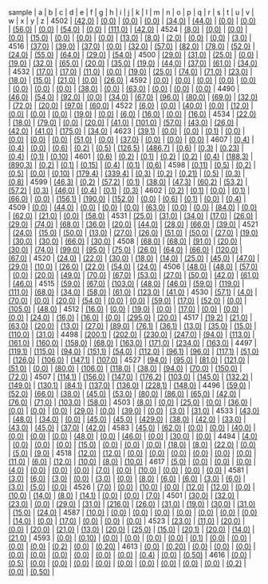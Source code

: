sample |  a | b | c | d | e | f | g | h | i | j | k | l | m | n | o | p | q | r | s | t | u | v | w | x | y | z |
4502 | [(42,0)](https://isoplotr.es.ucl.ac.uk/geochron@home/ftc/grain/4502/analyst/a/) | [(0,0)](https://isoplotr.es.ucl.ac.uk/geochron@home/ftc/grain/4502/analyst/b/) | [(0,0)](https://isoplotr.es.ucl.ac.uk/geochron@home/ftc/grain/4502/analyst/c/) | [(0,0)](https://isoplotr.es.ucl.ac.uk/geochron@home/ftc/grain/4502/analyst/d/) | [(34,0)](https://isoplotr.es.ucl.ac.uk/geochron@home/ftc/grain/4502/analyst/e/) | [(44,0)](https://isoplotr.es.ucl.ac.uk/geochron@home/ftc/grain/4502/analyst/f/) | [(0,0)](https://isoplotr.es.ucl.ac.uk/geochron@home/ftc/grain/4502/analyst/g/) | [(0,0)](https://isoplotr.es.ucl.ac.uk/geochron@home/ftc/grain/4502/analyst/h/) | [(56,0)](https://isoplotr.es.ucl.ac.uk/geochron@home/ftc/grain/4502/analyst/i/) | [(0,0)](https://isoplotr.es.ucl.ac.uk/geochron@home/ftc/grain/4502/analyst/j/) | [(54,0)](https://isoplotr.es.ucl.ac.uk/geochron@home/ftc/grain/4502/analyst/k/) | [(0,0)](https://isoplotr.es.ucl.ac.uk/geochron@home/ftc/grain/4502/analyst/l/) | [(111,0)](https://isoplotr.es.ucl.ac.uk/geochron@home/ftc/grain/4502/analyst/m/) | [(42,0)](https://isoplotr.es.ucl.ac.uk/geochron@home/ftc/grain/4502/analyst/n/) | 
4524 | [(8,0)](https://isoplotr.es.ucl.ac.uk/geochron@home/ftc/grain/4524/analyst/a/) | [(0,0)](https://isoplotr.es.ucl.ac.uk/geochron@home/ftc/grain/4524/analyst/b/) | [(0,0)](https://isoplotr.es.ucl.ac.uk/geochron@home/ftc/grain/4524/analyst/c/) | [(0,0)](https://isoplotr.es.ucl.ac.uk/geochron@home/ftc/grain/4524/analyst/d/) | [(15,0)](https://isoplotr.es.ucl.ac.uk/geochron@home/ftc/grain/4524/analyst/e/) | [(0,0)](https://isoplotr.es.ucl.ac.uk/geochron@home/ftc/grain/4524/analyst/f/) | [(0,0)](https://isoplotr.es.ucl.ac.uk/geochron@home/ftc/grain/4524/analyst/g/) | [(0,0)](https://isoplotr.es.ucl.ac.uk/geochron@home/ftc/grain/4524/analyst/h/) | [(13,0)](https://isoplotr.es.ucl.ac.uk/geochron@home/ftc/grain/4524/analyst/i/) | [(8,0)](https://isoplotr.es.ucl.ac.uk/geochron@home/ftc/grain/4524/analyst/j/) | [(2,0)](https://isoplotr.es.ucl.ac.uk/geochron@home/ftc/grain/4524/analyst/k/) | [(0,0)](https://isoplotr.es.ucl.ac.uk/geochron@home/ftc/grain/4524/analyst/l/) | [(0,0)](https://isoplotr.es.ucl.ac.uk/geochron@home/ftc/grain/4524/analyst/m/) | [(3,0)](https://isoplotr.es.ucl.ac.uk/geochron@home/ftc/grain/4524/analyst/n/) | 
4516 | [(37,0)](https://isoplotr.es.ucl.ac.uk/geochron@home/ftc/grain/4516/analyst/a/) | [(39,0)](https://isoplotr.es.ucl.ac.uk/geochron@home/ftc/grain/4516/analyst/b/) | [(37,0)](https://isoplotr.es.ucl.ac.uk/geochron@home/ftc/grain/4516/analyst/c/) | [(0,0)](https://isoplotr.es.ucl.ac.uk/geochron@home/ftc/grain/4516/analyst/d/) | [(32,0)](https://isoplotr.es.ucl.ac.uk/geochron@home/ftc/grain/4516/analyst/e/) | [(57,0)](https://isoplotr.es.ucl.ac.uk/geochron@home/ftc/grain/4516/analyst/f/) | [(82,0)](https://isoplotr.es.ucl.ac.uk/geochron@home/ftc/grain/4516/analyst/g/) | [(78,0)](https://isoplotr.es.ucl.ac.uk/geochron@home/ftc/grain/4516/analyst/h/) | [(52,0)](https://isoplotr.es.ucl.ac.uk/geochron@home/ftc/grain/4516/analyst/i/) | [(24,0)](https://isoplotr.es.ucl.ac.uk/geochron@home/ftc/grain/4516/analyst/j/) | [(55,0)](https://isoplotr.es.ucl.ac.uk/geochron@home/ftc/grain/4516/analyst/k/) | [(64,0)](https://isoplotr.es.ucl.ac.uk/geochron@home/ftc/grain/4516/analyst/l/) | [(29,0)](https://isoplotr.es.ucl.ac.uk/geochron@home/ftc/grain/4516/analyst/m/) | [(54,0)](https://isoplotr.es.ucl.ac.uk/geochron@home/ftc/grain/4516/analyst/n/) | 
4500 | [(29,0)](https://isoplotr.es.ucl.ac.uk/geochron@home/ftc/grain/4500/analyst/a/) | [(31,0)](https://isoplotr.es.ucl.ac.uk/geochron@home/ftc/grain/4500/analyst/b/) | [(25,0)](https://isoplotr.es.ucl.ac.uk/geochron@home/ftc/grain/4500/analyst/c/) | [(0,0)](https://isoplotr.es.ucl.ac.uk/geochron@home/ftc/grain/4500/analyst/d/) | [(19,0)](https://isoplotr.es.ucl.ac.uk/geochron@home/ftc/grain/4500/analyst/e/) | [(32,0)](https://isoplotr.es.ucl.ac.uk/geochron@home/ftc/grain/4500/analyst/f/) | [(65,0)](https://isoplotr.es.ucl.ac.uk/geochron@home/ftc/grain/4500/analyst/g/) | [(20,0)](https://isoplotr.es.ucl.ac.uk/geochron@home/ftc/grain/4500/analyst/h/) | [(35,0)](https://isoplotr.es.ucl.ac.uk/geochron@home/ftc/grain/4500/analyst/i/) | [(19,0)](https://isoplotr.es.ucl.ac.uk/geochron@home/ftc/grain/4500/analyst/j/) | [(44,0)](https://isoplotr.es.ucl.ac.uk/geochron@home/ftc/grain/4500/analyst/k/) | [(37,0)](https://isoplotr.es.ucl.ac.uk/geochron@home/ftc/grain/4500/analyst/l/) | [(61,0)](https://isoplotr.es.ucl.ac.uk/geochron@home/ftc/grain/4500/analyst/m/) | [(34,0)](https://isoplotr.es.ucl.ac.uk/geochron@home/ftc/grain/4500/analyst/n/) | 
4532 | [(17,0)](https://isoplotr.es.ucl.ac.uk/geochron@home/ftc/grain/4532/analyst/a/) | [(17,0)](https://isoplotr.es.ucl.ac.uk/geochron@home/ftc/grain/4532/analyst/b/) | [(11,0)](https://isoplotr.es.ucl.ac.uk/geochron@home/ftc/grain/4532/analyst/c/) | [(0,0)](https://isoplotr.es.ucl.ac.uk/geochron@home/ftc/grain/4532/analyst/d/) | [(19,0)](https://isoplotr.es.ucl.ac.uk/geochron@home/ftc/grain/4532/analyst/e/) | [(25,0)](https://isoplotr.es.ucl.ac.uk/geochron@home/ftc/grain/4532/analyst/f/) | [(74,0)](https://isoplotr.es.ucl.ac.uk/geochron@home/ftc/grain/4532/analyst/g/) | [(71,0)](https://isoplotr.es.ucl.ac.uk/geochron@home/ftc/grain/4532/analyst/h/) | [(23,0)](https://isoplotr.es.ucl.ac.uk/geochron@home/ftc/grain/4532/analyst/i/) | [(18,0)](https://isoplotr.es.ucl.ac.uk/geochron@home/ftc/grain/4532/analyst/j/) | [(15,0)](https://isoplotr.es.ucl.ac.uk/geochron@home/ftc/grain/4532/analyst/k/) | [(21,0)](https://isoplotr.es.ucl.ac.uk/geochron@home/ftc/grain/4532/analyst/l/) | [(0,0)](https://isoplotr.es.ucl.ac.uk/geochron@home/ftc/grain/4532/analyst/m/) | [(26,0)](https://isoplotr.es.ucl.ac.uk/geochron@home/ftc/grain/4532/analyst/n/) | 
4592 | [(0,0)](https://isoplotr.es.ucl.ac.uk/geochron@home/ftc/grain/4592/analyst/a/) | [(0,0)](https://isoplotr.es.ucl.ac.uk/geochron@home/ftc/grain/4592/analyst/b/) | [(0,0)](https://isoplotr.es.ucl.ac.uk/geochron@home/ftc/grain/4592/analyst/c/) | [(0,0)](https://isoplotr.es.ucl.ac.uk/geochron@home/ftc/grain/4592/analyst/d/) | [(0,0)](https://isoplotr.es.ucl.ac.uk/geochron@home/ftc/grain/4592/analyst/e/) | [(0,0)](https://isoplotr.es.ucl.ac.uk/geochron@home/ftc/grain/4592/analyst/f/) | [(0,0)](https://isoplotr.es.ucl.ac.uk/geochron@home/ftc/grain/4592/analyst/g/) | [(0,0)](https://isoplotr.es.ucl.ac.uk/geochron@home/ftc/grain/4592/analyst/h/) | [(38,0)](https://isoplotr.es.ucl.ac.uk/geochron@home/ftc/grain/4592/analyst/i/) | [(0,0)](https://isoplotr.es.ucl.ac.uk/geochron@home/ftc/grain/4592/analyst/j/) | [(63,0)](https://isoplotr.es.ucl.ac.uk/geochron@home/ftc/grain/4592/analyst/k/) | [(0,0)](https://isoplotr.es.ucl.ac.uk/geochron@home/ftc/grain/4592/analyst/l/) | [(0,0)](https://isoplotr.es.ucl.ac.uk/geochron@home/ftc/grain/4592/analyst/m/) | [(0,0)](https://isoplotr.es.ucl.ac.uk/geochron@home/ftc/grain/4592/analyst/n/) | 
4490 | [(46,0)](https://isoplotr.es.ucl.ac.uk/geochron@home/ftc/grain/4490/analyst/a/) | [(54,0)](https://isoplotr.es.ucl.ac.uk/geochron@home/ftc/grain/4490/analyst/b/) | [(92,0)](https://isoplotr.es.ucl.ac.uk/geochron@home/ftc/grain/4490/analyst/c/) | [(0,0)](https://isoplotr.es.ucl.ac.uk/geochron@home/ftc/grain/4490/analyst/d/) | [(34,0)](https://isoplotr.es.ucl.ac.uk/geochron@home/ftc/grain/4490/analyst/e/) | [(67,0)](https://isoplotr.es.ucl.ac.uk/geochron@home/ftc/grain/4490/analyst/f/) | [(96,0)](https://isoplotr.es.ucl.ac.uk/geochron@home/ftc/grain/4490/analyst/g/) | [(80,0)](https://isoplotr.es.ucl.ac.uk/geochron@home/ftc/grain/4490/analyst/h/) | [(69,0)](https://isoplotr.es.ucl.ac.uk/geochron@home/ftc/grain/4490/analyst/i/) | [(32,0)](https://isoplotr.es.ucl.ac.uk/geochron@home/ftc/grain/4490/analyst/j/) | [(72,0)](https://isoplotr.es.ucl.ac.uk/geochron@home/ftc/grain/4490/analyst/k/) | [(20,0)](https://isoplotr.es.ucl.ac.uk/geochron@home/ftc/grain/4490/analyst/l/) | [(97,0)](https://isoplotr.es.ucl.ac.uk/geochron@home/ftc/grain/4490/analyst/m/) | [(60,0)](https://isoplotr.es.ucl.ac.uk/geochron@home/ftc/grain/4490/analyst/n/) | 
4522 | [(6,0)](https://isoplotr.es.ucl.ac.uk/geochron@home/ftc/grain/4522/analyst/a/) | [(0,0)](https://isoplotr.es.ucl.ac.uk/geochron@home/ftc/grain/4522/analyst/b/) | [(40,0)](https://isoplotr.es.ucl.ac.uk/geochron@home/ftc/grain/4522/analyst/c/) | [(0,0)](https://isoplotr.es.ucl.ac.uk/geochron@home/ftc/grain/4522/analyst/d/) | [(12,0)](https://isoplotr.es.ucl.ac.uk/geochron@home/ftc/grain/4522/analyst/e/) | [(0,0)](https://isoplotr.es.ucl.ac.uk/geochron@home/ftc/grain/4522/analyst/f/) | [(0,0)](https://isoplotr.es.ucl.ac.uk/geochron@home/ftc/grain/4522/analyst/g/) | [(0,0)](https://isoplotr.es.ucl.ac.uk/geochron@home/ftc/grain/4522/analyst/h/) | [(19,0)](https://isoplotr.es.ucl.ac.uk/geochron@home/ftc/grain/4522/analyst/i/) | [(0,0)](https://isoplotr.es.ucl.ac.uk/geochron@home/ftc/grain/4522/analyst/j/) | [(6,0)](https://isoplotr.es.ucl.ac.uk/geochron@home/ftc/grain/4522/analyst/k/) | [(16,0)](https://isoplotr.es.ucl.ac.uk/geochron@home/ftc/grain/4522/analyst/l/) | [(0,0)](https://isoplotr.es.ucl.ac.uk/geochron@home/ftc/grain/4522/analyst/m/) | [(16,0)](https://isoplotr.es.ucl.ac.uk/geochron@home/ftc/grain/4522/analyst/n/) | 
4534 | [(22,0)](https://isoplotr.es.ucl.ac.uk/geochron@home/ftc/grain/4534/analyst/a/) | [(18,0)](https://isoplotr.es.ucl.ac.uk/geochron@home/ftc/grain/4534/analyst/b/) | [(79,0)](https://isoplotr.es.ucl.ac.uk/geochron@home/ftc/grain/4534/analyst/c/) | [(0,0)](https://isoplotr.es.ucl.ac.uk/geochron@home/ftc/grain/4534/analyst/d/) | [(20,0)](https://isoplotr.es.ucl.ac.uk/geochron@home/ftc/grain/4534/analyst/e/) | [(41,0)](https://isoplotr.es.ucl.ac.uk/geochron@home/ftc/grain/4534/analyst/f/) | [(101,0)](https://isoplotr.es.ucl.ac.uk/geochron@home/ftc/grain/4534/analyst/g/) | [(57,0)](https://isoplotr.es.ucl.ac.uk/geochron@home/ftc/grain/4534/analyst/h/) | [(43,0)](https://isoplotr.es.ucl.ac.uk/geochron@home/ftc/grain/4534/analyst/i/) | [(26,0)](https://isoplotr.es.ucl.ac.uk/geochron@home/ftc/grain/4534/analyst/j/) | [(42,0)](https://isoplotr.es.ucl.ac.uk/geochron@home/ftc/grain/4534/analyst/k/) | [(41,0)](https://isoplotr.es.ucl.ac.uk/geochron@home/ftc/grain/4534/analyst/l/) | [(175,0)](https://isoplotr.es.ucl.ac.uk/geochron@home/ftc/grain/4534/analyst/m/) | [(34,0)](https://isoplotr.es.ucl.ac.uk/geochron@home/ftc/grain/4534/analyst/n/) | 
4623 | [(39,1)](https://isoplotr.es.ucl.ac.uk/geochron@home/ftc/grain/4623/analyst/a/) | [(0,0)](https://isoplotr.es.ucl.ac.uk/geochron@home/ftc/grain/4623/analyst/b/) | [(0,0)](https://isoplotr.es.ucl.ac.uk/geochron@home/ftc/grain/4623/analyst/c/) | [(0,1)](https://isoplotr.es.ucl.ac.uk/geochron@home/ftc/grain/4623/analyst/d/) | [(0,0)](https://isoplotr.es.ucl.ac.uk/geochron@home/ftc/grain/4623/analyst/e/) | [(0,0)](https://isoplotr.es.ucl.ac.uk/geochron@home/ftc/grain/4623/analyst/f/) | [(0,0)](https://isoplotr.es.ucl.ac.uk/geochron@home/ftc/grain/4623/analyst/g/) | [(0,0)](https://isoplotr.es.ucl.ac.uk/geochron@home/ftc/grain/4623/analyst/h/) | [(51,0)](https://isoplotr.es.ucl.ac.uk/geochron@home/ftc/grain/4623/analyst/i/) | [(0,0)](https://isoplotr.es.ucl.ac.uk/geochron@home/ftc/grain/4623/analyst/j/) | [(37,0)](https://isoplotr.es.ucl.ac.uk/geochron@home/ftc/grain/4623/analyst/k/) | [(0,0)](https://isoplotr.es.ucl.ac.uk/geochron@home/ftc/grain/4623/analyst/l/) | [(0,0)](https://isoplotr.es.ucl.ac.uk/geochron@home/ftc/grain/4623/analyst/m/) | [(0,0)](https://isoplotr.es.ucl.ac.uk/geochron@home/ftc/grain/4623/analyst/n/) | 
4607 | [(0,4)](https://isoplotr.es.ucl.ac.uk/geochron@home/ftc/grain/4607/analyst/a/) | [(0,4)](https://isoplotr.es.ucl.ac.uk/geochron@home/ftc/grain/4607/analyst/b/) | [(0,0)](https://isoplotr.es.ucl.ac.uk/geochron@home/ftc/grain/4607/analyst/c/) | [(0,6)](https://isoplotr.es.ucl.ac.uk/geochron@home/ftc/grain/4607/analyst/d/) | [(0,2)](https://isoplotr.es.ucl.ac.uk/geochron@home/ftc/grain/4607/analyst/e/) | [(0,5)](https://isoplotr.es.ucl.ac.uk/geochron@home/ftc/grain/4607/analyst/f/) | [(126,5)](https://isoplotr.es.ucl.ac.uk/geochron@home/ftc/grain/4607/analyst/g/) | [(486,7)](https://isoplotr.es.ucl.ac.uk/geochron@home/ftc/grain/4607/analyst/h/) | [(0,6)](https://isoplotr.es.ucl.ac.uk/geochron@home/ftc/grain/4607/analyst/i/) | [(0,3)](https://isoplotr.es.ucl.ac.uk/geochron@home/ftc/grain/4607/analyst/j/) | [(0,23)](https://isoplotr.es.ucl.ac.uk/geochron@home/ftc/grain/4607/analyst/k/) | [(0,4)](https://isoplotr.es.ucl.ac.uk/geochron@home/ftc/grain/4607/analyst/l/) | [(0,1)](https://isoplotr.es.ucl.ac.uk/geochron@home/ftc/grain/4607/analyst/m/) | [(0,10)](https://isoplotr.es.ucl.ac.uk/geochron@home/ftc/grain/4607/analyst/n/) | 
4601 | [(0,6)](https://isoplotr.es.ucl.ac.uk/geochron@home/ftc/grain/4601/analyst/a/) | [(0,2)](https://isoplotr.es.ucl.ac.uk/geochron@home/ftc/grain/4601/analyst/b/) | [(0,1)](https://isoplotr.es.ucl.ac.uk/geochron@home/ftc/grain/4601/analyst/c/) | [(0,2)](https://isoplotr.es.ucl.ac.uk/geochron@home/ftc/grain/4601/analyst/d/) | [(0,2)](https://isoplotr.es.ucl.ac.uk/geochron@home/ftc/grain/4601/analyst/e/) | [(0,4)](https://isoplotr.es.ucl.ac.uk/geochron@home/ftc/grain/4601/analyst/f/) | [(188,3)](https://isoplotr.es.ucl.ac.uk/geochron@home/ftc/grain/4601/analyst/g/) | [(890,3)](https://isoplotr.es.ucl.ac.uk/geochron@home/ftc/grain/4601/analyst/h/) | [(0,2)](https://isoplotr.es.ucl.ac.uk/geochron@home/ftc/grain/4601/analyst/i/) | [(0,1)](https://isoplotr.es.ucl.ac.uk/geochron@home/ftc/grain/4601/analyst/j/) | [(0,15)](https://isoplotr.es.ucl.ac.uk/geochron@home/ftc/grain/4601/analyst/k/) | [(0,4)](https://isoplotr.es.ucl.ac.uk/geochron@home/ftc/grain/4601/analyst/l/) | [(0,1)](https://isoplotr.es.ucl.ac.uk/geochron@home/ftc/grain/4601/analyst/m/) | [(0,6)](https://isoplotr.es.ucl.ac.uk/geochron@home/ftc/grain/4601/analyst/n/) | 
4598 | [(0,11)](https://isoplotr.es.ucl.ac.uk/geochron@home/ftc/grain/4598/analyst/a/) | [(0,5)](https://isoplotr.es.ucl.ac.uk/geochron@home/ftc/grain/4598/analyst/b/) | [(0,2)](https://isoplotr.es.ucl.ac.uk/geochron@home/ftc/grain/4598/analyst/c/) | [(0,5)](https://isoplotr.es.ucl.ac.uk/geochron@home/ftc/grain/4598/analyst/d/) | [(0,0)](https://isoplotr.es.ucl.ac.uk/geochron@home/ftc/grain/4598/analyst/e/) | [(0,10)](https://isoplotr.es.ucl.ac.uk/geochron@home/ftc/grain/4598/analyst/f/) | [(179,4)](https://isoplotr.es.ucl.ac.uk/geochron@home/ftc/grain/4598/analyst/g/) | [(339,4)](https://isoplotr.es.ucl.ac.uk/geochron@home/ftc/grain/4598/analyst/h/) | [(0,3)](https://isoplotr.es.ucl.ac.uk/geochron@home/ftc/grain/4598/analyst/i/) | [(0,2)](https://isoplotr.es.ucl.ac.uk/geochron@home/ftc/grain/4598/analyst/j/) | [(0,21)](https://isoplotr.es.ucl.ac.uk/geochron@home/ftc/grain/4598/analyst/k/) | [(0,5)](https://isoplotr.es.ucl.ac.uk/geochron@home/ftc/grain/4598/analyst/l/) | [(0,3)](https://isoplotr.es.ucl.ac.uk/geochron@home/ftc/grain/4598/analyst/m/) | [(0,8)](https://isoplotr.es.ucl.ac.uk/geochron@home/ftc/grain/4598/analyst/n/) | 
4599 | [(46,3)](https://isoplotr.es.ucl.ac.uk/geochron@home/ftc/grain/4599/analyst/a/) | [(0,2)](https://isoplotr.es.ucl.ac.uk/geochron@home/ftc/grain/4599/analyst/b/) | [(57,2)](https://isoplotr.es.ucl.ac.uk/geochron@home/ftc/grain/4599/analyst/c/) | [(0,1)](https://isoplotr.es.ucl.ac.uk/geochron@home/ftc/grain/4599/analyst/d/) | [(38,0)](https://isoplotr.es.ucl.ac.uk/geochron@home/ftc/grain/4599/analyst/e/) | [(47,3)](https://isoplotr.es.ucl.ac.uk/geochron@home/ftc/grain/4599/analyst/f/) | [(60,2)](https://isoplotr.es.ucl.ac.uk/geochron@home/ftc/grain/4599/analyst/g/) | [(53,2)](https://isoplotr.es.ucl.ac.uk/geochron@home/ftc/grain/4599/analyst/h/) | [(57,2)](https://isoplotr.es.ucl.ac.uk/geochron@home/ftc/grain/4599/analyst/i/) | [(0,3)](https://isoplotr.es.ucl.ac.uk/geochron@home/ftc/grain/4599/analyst/j/) | [(46,0)](https://isoplotr.es.ucl.ac.uk/geochron@home/ftc/grain/4599/analyst/k/) | [(0,4)](https://isoplotr.es.ucl.ac.uk/geochron@home/ftc/grain/4599/analyst/l/) | [(0,1)](https://isoplotr.es.ucl.ac.uk/geochron@home/ftc/grain/4599/analyst/m/) | [(0,3)](https://isoplotr.es.ucl.ac.uk/geochron@home/ftc/grain/4599/analyst/n/) | 
4602 | [(0,2)](https://isoplotr.es.ucl.ac.uk/geochron@home/ftc/grain/4602/analyst/a/) | [(0,1)](https://isoplotr.es.ucl.ac.uk/geochron@home/ftc/grain/4602/analyst/b/) | [(0,0)](https://isoplotr.es.ucl.ac.uk/geochron@home/ftc/grain/4602/analyst/c/) | [(0,1)](https://isoplotr.es.ucl.ac.uk/geochron@home/ftc/grain/4602/analyst/d/) | [(66,0)](https://isoplotr.es.ucl.ac.uk/geochron@home/ftc/grain/4602/analyst/e/) | [(0,0)](https://isoplotr.es.ucl.ac.uk/geochron@home/ftc/grain/4602/analyst/f/) | [(156,1)](https://isoplotr.es.ucl.ac.uk/geochron@home/ftc/grain/4602/analyst/g/) | [(190,0)](https://isoplotr.es.ucl.ac.uk/geochron@home/ftc/grain/4602/analyst/h/) | [(152,0)](https://isoplotr.es.ucl.ac.uk/geochron@home/ftc/grain/4602/analyst/i/) | [(0,0)](https://isoplotr.es.ucl.ac.uk/geochron@home/ftc/grain/4602/analyst/j/) | [(0,6)](https://isoplotr.es.ucl.ac.uk/geochron@home/ftc/grain/4602/analyst/k/) | [(0,1)](https://isoplotr.es.ucl.ac.uk/geochron@home/ftc/grain/4602/analyst/l/) | [(0,0)](https://isoplotr.es.ucl.ac.uk/geochron@home/ftc/grain/4602/analyst/m/) | [(0,4)](https://isoplotr.es.ucl.ac.uk/geochron@home/ftc/grain/4602/analyst/n/) | 
4509 | [(0,0)](https://isoplotr.es.ucl.ac.uk/geochron@home/ftc/grain/4509/analyst/a/) | [(44,0)](https://isoplotr.es.ucl.ac.uk/geochron@home/ftc/grain/4509/analyst/b/) | [(0,0)](https://isoplotr.es.ucl.ac.uk/geochron@home/ftc/grain/4509/analyst/c/) | [(0,0)](https://isoplotr.es.ucl.ac.uk/geochron@home/ftc/grain/4509/analyst/d/) | [(0,0)](https://isoplotr.es.ucl.ac.uk/geochron@home/ftc/grain/4509/analyst/e/) | [(63,0)](https://isoplotr.es.ucl.ac.uk/geochron@home/ftc/grain/4509/analyst/f/) | [(0,0)](https://isoplotr.es.ucl.ac.uk/geochron@home/ftc/grain/4509/analyst/g/) | [(0,0)](https://isoplotr.es.ucl.ac.uk/geochron@home/ftc/grain/4509/analyst/h/) | [(84,0)](https://isoplotr.es.ucl.ac.uk/geochron@home/ftc/grain/4509/analyst/i/) | [(0,0)](https://isoplotr.es.ucl.ac.uk/geochron@home/ftc/grain/4509/analyst/j/) | [(62,0)](https://isoplotr.es.ucl.ac.uk/geochron@home/ftc/grain/4509/analyst/k/) | [(21,0)](https://isoplotr.es.ucl.ac.uk/geochron@home/ftc/grain/4509/analyst/l/) | [(0,0)](https://isoplotr.es.ucl.ac.uk/geochron@home/ftc/grain/4509/analyst/m/) | [(58,0)](https://isoplotr.es.ucl.ac.uk/geochron@home/ftc/grain/4509/analyst/n/) | 
4531 | [(25,0)](https://isoplotr.es.ucl.ac.uk/geochron@home/ftc/grain/4531/analyst/a/) | [(31,0)](https://isoplotr.es.ucl.ac.uk/geochron@home/ftc/grain/4531/analyst/b/) | [(34,0)](https://isoplotr.es.ucl.ac.uk/geochron@home/ftc/grain/4531/analyst/c/) | [(17,0)](https://isoplotr.es.ucl.ac.uk/geochron@home/ftc/grain/4531/analyst/d/) | [(26,0)](https://isoplotr.es.ucl.ac.uk/geochron@home/ftc/grain/4531/analyst/e/) | [(29,0)](https://isoplotr.es.ucl.ac.uk/geochron@home/ftc/grain/4531/analyst/f/) | [(74,0)](https://isoplotr.es.ucl.ac.uk/geochron@home/ftc/grain/4531/analyst/g/) | [(68,0)](https://isoplotr.es.ucl.ac.uk/geochron@home/ftc/grain/4531/analyst/h/) | [(36,0)](https://isoplotr.es.ucl.ac.uk/geochron@home/ftc/grain/4531/analyst/i/) | [(20,0)](https://isoplotr.es.ucl.ac.uk/geochron@home/ftc/grain/4531/analyst/j/) | [(44,0)](https://isoplotr.es.ucl.ac.uk/geochron@home/ftc/grain/4531/analyst/k/) | [(28,0)](https://isoplotr.es.ucl.ac.uk/geochron@home/ftc/grain/4531/analyst/l/) | [(66,0)](https://isoplotr.es.ucl.ac.uk/geochron@home/ftc/grain/4531/analyst/m/) | [(39,0)](https://isoplotr.es.ucl.ac.uk/geochron@home/ftc/grain/4531/analyst/n/) | 
4521 | [(24,0)](https://isoplotr.es.ucl.ac.uk/geochron@home/ftc/grain/4521/analyst/a/) | [(15,0)](https://isoplotr.es.ucl.ac.uk/geochron@home/ftc/grain/4521/analyst/b/) | [(50,0)](https://isoplotr.es.ucl.ac.uk/geochron@home/ftc/grain/4521/analyst/c/) | [(13,0)](https://isoplotr.es.ucl.ac.uk/geochron@home/ftc/grain/4521/analyst/d/) | [(27,0)](https://isoplotr.es.ucl.ac.uk/geochron@home/ftc/grain/4521/analyst/e/) | [(26,0)](https://isoplotr.es.ucl.ac.uk/geochron@home/ftc/grain/4521/analyst/f/) | [(51,0)](https://isoplotr.es.ucl.ac.uk/geochron@home/ftc/grain/4521/analyst/g/) | [(50,0)](https://isoplotr.es.ucl.ac.uk/geochron@home/ftc/grain/4521/analyst/h/) | [(27,0)](https://isoplotr.es.ucl.ac.uk/geochron@home/ftc/grain/4521/analyst/i/) | [(19,0)](https://isoplotr.es.ucl.ac.uk/geochron@home/ftc/grain/4521/analyst/j/) | [(30,0)](https://isoplotr.es.ucl.ac.uk/geochron@home/ftc/grain/4521/analyst/k/) | [(30,0)](https://isoplotr.es.ucl.ac.uk/geochron@home/ftc/grain/4521/analyst/l/) | [(66,0)](https://isoplotr.es.ucl.ac.uk/geochron@home/ftc/grain/4521/analyst/m/) | [(30,0)](https://isoplotr.es.ucl.ac.uk/geochron@home/ftc/grain/4521/analyst/n/) | 
4508 | [(68,0)](https://isoplotr.es.ucl.ac.uk/geochron@home/ftc/grain/4508/analyst/a/) | [(68,0)](https://isoplotr.es.ucl.ac.uk/geochron@home/ftc/grain/4508/analyst/b/) | [(91,0)](https://isoplotr.es.ucl.ac.uk/geochron@home/ftc/grain/4508/analyst/c/) | [(20,0)](https://isoplotr.es.ucl.ac.uk/geochron@home/ftc/grain/4508/analyst/d/) | [(30,0)](https://isoplotr.es.ucl.ac.uk/geochron@home/ftc/grain/4508/analyst/e/) | [(74,0)](https://isoplotr.es.ucl.ac.uk/geochron@home/ftc/grain/4508/analyst/f/) | [(99,0)](https://isoplotr.es.ucl.ac.uk/geochron@home/ftc/grain/4508/analyst/g/) | [(95,0)](https://isoplotr.es.ucl.ac.uk/geochron@home/ftc/grain/4508/analyst/h/) | [(75,0)](https://isoplotr.es.ucl.ac.uk/geochron@home/ftc/grain/4508/analyst/i/) | [(26,0)](https://isoplotr.es.ucl.ac.uk/geochron@home/ftc/grain/4508/analyst/j/) | [(64,0)](https://isoplotr.es.ucl.ac.uk/geochron@home/ftc/grain/4508/analyst/k/) | [(66,0)](https://isoplotr.es.ucl.ac.uk/geochron@home/ftc/grain/4508/analyst/l/) | [(120,0)](https://isoplotr.es.ucl.ac.uk/geochron@home/ftc/grain/4508/analyst/m/) | [(67,0)](https://isoplotr.es.ucl.ac.uk/geochron@home/ftc/grain/4508/analyst/n/) | 
4520 | [(24,0)](https://isoplotr.es.ucl.ac.uk/geochron@home/ftc/grain/4520/analyst/a/) | [(22,0)](https://isoplotr.es.ucl.ac.uk/geochron@home/ftc/grain/4520/analyst/b/) | [(30,0)](https://isoplotr.es.ucl.ac.uk/geochron@home/ftc/grain/4520/analyst/c/) | [(18,0)](https://isoplotr.es.ucl.ac.uk/geochron@home/ftc/grain/4520/analyst/d/) | [(14,0)](https://isoplotr.es.ucl.ac.uk/geochron@home/ftc/grain/4520/analyst/e/) | [(25,0)](https://isoplotr.es.ucl.ac.uk/geochron@home/ftc/grain/4520/analyst/f/) | [(45,0)](https://isoplotr.es.ucl.ac.uk/geochron@home/ftc/grain/4520/analyst/g/) | [(47,0)](https://isoplotr.es.ucl.ac.uk/geochron@home/ftc/grain/4520/analyst/h/) | [(29,0)](https://isoplotr.es.ucl.ac.uk/geochron@home/ftc/grain/4520/analyst/i/) | [(10,0)](https://isoplotr.es.ucl.ac.uk/geochron@home/ftc/grain/4520/analyst/j/) | [(26,0)](https://isoplotr.es.ucl.ac.uk/geochron@home/ftc/grain/4520/analyst/k/) | [(22,0)](https://isoplotr.es.ucl.ac.uk/geochron@home/ftc/grain/4520/analyst/l/) | [(54,0)](https://isoplotr.es.ucl.ac.uk/geochron@home/ftc/grain/4520/analyst/m/) | [(24,0)](https://isoplotr.es.ucl.ac.uk/geochron@home/ftc/grain/4520/analyst/n/) | 
4506 | [(48,0)](https://isoplotr.es.ucl.ac.uk/geochron@home/ftc/grain/4506/analyst/a/) | [(48,0)](https://isoplotr.es.ucl.ac.uk/geochron@home/ftc/grain/4506/analyst/b/) | [(57,0)](https://isoplotr.es.ucl.ac.uk/geochron@home/ftc/grain/4506/analyst/c/) | [(0,0)](https://isoplotr.es.ucl.ac.uk/geochron@home/ftc/grain/4506/analyst/d/) | [(20,0)](https://isoplotr.es.ucl.ac.uk/geochron@home/ftc/grain/4506/analyst/e/) | [(49,0)](https://isoplotr.es.ucl.ac.uk/geochron@home/ftc/grain/4506/analyst/f/) | [(70,0)](https://isoplotr.es.ucl.ac.uk/geochron@home/ftc/grain/4506/analyst/g/) | [(67,0)](https://isoplotr.es.ucl.ac.uk/geochron@home/ftc/grain/4506/analyst/h/) | [(53,0)](https://isoplotr.es.ucl.ac.uk/geochron@home/ftc/grain/4506/analyst/i/) | [(27,0)](https://isoplotr.es.ucl.ac.uk/geochron@home/ftc/grain/4506/analyst/j/) | [(50,0)](https://isoplotr.es.ucl.ac.uk/geochron@home/ftc/grain/4506/analyst/k/) | [(42,0)](https://isoplotr.es.ucl.ac.uk/geochron@home/ftc/grain/4506/analyst/l/) | [(61,0)](https://isoplotr.es.ucl.ac.uk/geochron@home/ftc/grain/4506/analyst/m/) | [(46,0)](https://isoplotr.es.ucl.ac.uk/geochron@home/ftc/grain/4506/analyst/n/) | 
4515 | [(59,0)](https://isoplotr.es.ucl.ac.uk/geochron@home/ftc/grain/4515/analyst/a/) | [(67,0)](https://isoplotr.es.ucl.ac.uk/geochron@home/ftc/grain/4515/analyst/b/) | [(103,0)](https://isoplotr.es.ucl.ac.uk/geochron@home/ftc/grain/4515/analyst/c/) | [(48,0)](https://isoplotr.es.ucl.ac.uk/geochron@home/ftc/grain/4515/analyst/d/) | [(46,0)](https://isoplotr.es.ucl.ac.uk/geochron@home/ftc/grain/4515/analyst/e/) | [(59,0)](https://isoplotr.es.ucl.ac.uk/geochron@home/ftc/grain/4515/analyst/f/) | [(119,0)](https://isoplotr.es.ucl.ac.uk/geochron@home/ftc/grain/4515/analyst/g/) | [(111,0)](https://isoplotr.es.ucl.ac.uk/geochron@home/ftc/grain/4515/analyst/h/) | [(68,0)](https://isoplotr.es.ucl.ac.uk/geochron@home/ftc/grain/4515/analyst/i/) | [(34,0)](https://isoplotr.es.ucl.ac.uk/geochron@home/ftc/grain/4515/analyst/j/) | [(58,0)](https://isoplotr.es.ucl.ac.uk/geochron@home/ftc/grain/4515/analyst/k/) | [(61,0)](https://isoplotr.es.ucl.ac.uk/geochron@home/ftc/grain/4515/analyst/l/) | [(123,0)](https://isoplotr.es.ucl.ac.uk/geochron@home/ftc/grain/4515/analyst/m/) | [(41,0)](https://isoplotr.es.ucl.ac.uk/geochron@home/ftc/grain/4515/analyst/n/) | 
4530 | [(57,1)](https://isoplotr.es.ucl.ac.uk/geochron@home/ftc/grain/4530/analyst/a/) | [(4,0)](https://isoplotr.es.ucl.ac.uk/geochron@home/ftc/grain/4530/analyst/b/) | [(70,0)](https://isoplotr.es.ucl.ac.uk/geochron@home/ftc/grain/4530/analyst/c/) | [(0,0)](https://isoplotr.es.ucl.ac.uk/geochron@home/ftc/grain/4530/analyst/d/) | [(20,0)](https://isoplotr.es.ucl.ac.uk/geochron@home/ftc/grain/4530/analyst/e/) | [(54,0)](https://isoplotr.es.ucl.ac.uk/geochron@home/ftc/grain/4530/analyst/f/) | [(0,0)](https://isoplotr.es.ucl.ac.uk/geochron@home/ftc/grain/4530/analyst/g/) | [(0,0)](https://isoplotr.es.ucl.ac.uk/geochron@home/ftc/grain/4530/analyst/h/) | [(59,0)](https://isoplotr.es.ucl.ac.uk/geochron@home/ftc/grain/4530/analyst/i/) | [(17,0)](https://isoplotr.es.ucl.ac.uk/geochron@home/ftc/grain/4530/analyst/j/) | [(52,0)](https://isoplotr.es.ucl.ac.uk/geochron@home/ftc/grain/4530/analyst/k/) | [(0,0)](https://isoplotr.es.ucl.ac.uk/geochron@home/ftc/grain/4530/analyst/l/) | [(105,0)](https://isoplotr.es.ucl.ac.uk/geochron@home/ftc/grain/4530/analyst/m/) | [(48,0)](https://isoplotr.es.ucl.ac.uk/geochron@home/ftc/grain/4530/analyst/n/) | 
4512 | [(16,0)](https://isoplotr.es.ucl.ac.uk/geochron@home/ftc/grain/4512/analyst/a/) | [(0,0)](https://isoplotr.es.ucl.ac.uk/geochron@home/ftc/grain/4512/analyst/b/) | [(19,0)](https://isoplotr.es.ucl.ac.uk/geochron@home/ftc/grain/4512/analyst/c/) | [(0,0)](https://isoplotr.es.ucl.ac.uk/geochron@home/ftc/grain/4512/analyst/d/) | [(17,0)](https://isoplotr.es.ucl.ac.uk/geochron@home/ftc/grain/4512/analyst/e/) | [(0,0)](https://isoplotr.es.ucl.ac.uk/geochron@home/ftc/grain/4512/analyst/f/) | [(0,0)](https://isoplotr.es.ucl.ac.uk/geochron@home/ftc/grain/4512/analyst/g/) | [(0,0)](https://isoplotr.es.ucl.ac.uk/geochron@home/ftc/grain/4512/analyst/h/) | [(24,0)](https://isoplotr.es.ucl.ac.uk/geochron@home/ftc/grain/4512/analyst/i/) | [(16,0)](https://isoplotr.es.ucl.ac.uk/geochron@home/ftc/grain/4512/analyst/j/) | [(16,0)](https://isoplotr.es.ucl.ac.uk/geochron@home/ftc/grain/4512/analyst/k/) | [(0,0)](https://isoplotr.es.ucl.ac.uk/geochron@home/ftc/grain/4512/analyst/l/) | [(295,0)](https://isoplotr.es.ucl.ac.uk/geochron@home/ftc/grain/4512/analyst/m/) | [(20,0)](https://isoplotr.es.ucl.ac.uk/geochron@home/ftc/grain/4512/analyst/n/) | 
4517 | [(19,2)](https://isoplotr.es.ucl.ac.uk/geochron@home/ftc/grain/4517/analyst/a/) | [(21,0)](https://isoplotr.es.ucl.ac.uk/geochron@home/ftc/grain/4517/analyst/b/) | [(63,0)](https://isoplotr.es.ucl.ac.uk/geochron@home/ftc/grain/4517/analyst/c/) | [(20,0)](https://isoplotr.es.ucl.ac.uk/geochron@home/ftc/grain/4517/analyst/d/) | [(13,0)](https://isoplotr.es.ucl.ac.uk/geochron@home/ftc/grain/4517/analyst/e/) | [(27,0)](https://isoplotr.es.ucl.ac.uk/geochron@home/ftc/grain/4517/analyst/f/) | [(89,0)](https://isoplotr.es.ucl.ac.uk/geochron@home/ftc/grain/4517/analyst/g/) | [(76,1)](https://isoplotr.es.ucl.ac.uk/geochron@home/ftc/grain/4517/analyst/h/) | [(36,1)](https://isoplotr.es.ucl.ac.uk/geochron@home/ftc/grain/4517/analyst/i/) | [(13,0)](https://isoplotr.es.ucl.ac.uk/geochron@home/ftc/grain/4517/analyst/j/) | [(35,0)](https://isoplotr.es.ucl.ac.uk/geochron@home/ftc/grain/4517/analyst/k/) | [(15,0)](https://isoplotr.es.ucl.ac.uk/geochron@home/ftc/grain/4517/analyst/l/) | [(110,0)](https://isoplotr.es.ucl.ac.uk/geochron@home/ftc/grain/4517/analyst/m/) | [(31,0)](https://isoplotr.es.ucl.ac.uk/geochron@home/ftc/grain/4517/analyst/n/) | 
4498 | [(200,1)](https://isoplotr.es.ucl.ac.uk/geochron@home/ftc/grain/4498/analyst/a/) | [(202,0)](https://isoplotr.es.ucl.ac.uk/geochron@home/ftc/grain/4498/analyst/b/) | [(230,0)](https://isoplotr.es.ucl.ac.uk/geochron@home/ftc/grain/4498/analyst/c/) | [(247,0)](https://isoplotr.es.ucl.ac.uk/geochron@home/ftc/grain/4498/analyst/d/) | [(94,0)](https://isoplotr.es.ucl.ac.uk/geochron@home/ftc/grain/4498/analyst/e/) | [(113,0)](https://isoplotr.es.ucl.ac.uk/geochron@home/ftc/grain/4498/analyst/f/) | [(161,0)](https://isoplotr.es.ucl.ac.uk/geochron@home/ftc/grain/4498/analyst/g/) | [(160,0)](https://isoplotr.es.ucl.ac.uk/geochron@home/ftc/grain/4498/analyst/h/) | [(158,0)](https://isoplotr.es.ucl.ac.uk/geochron@home/ftc/grain/4498/analyst/i/) | [(68,0)](https://isoplotr.es.ucl.ac.uk/geochron@home/ftc/grain/4498/analyst/j/) | [(163,0)](https://isoplotr.es.ucl.ac.uk/geochron@home/ftc/grain/4498/analyst/k/) | [(171,0)](https://isoplotr.es.ucl.ac.uk/geochron@home/ftc/grain/4498/analyst/l/) | [(234,0)](https://isoplotr.es.ucl.ac.uk/geochron@home/ftc/grain/4498/analyst/m/) | [(163,0)](https://isoplotr.es.ucl.ac.uk/geochron@home/ftc/grain/4498/analyst/n/) | 
4497 | [(119,1)](https://isoplotr.es.ucl.ac.uk/geochron@home/ftc/grain/4497/analyst/a/) | [(115,0)](https://isoplotr.es.ucl.ac.uk/geochron@home/ftc/grain/4497/analyst/b/) | [(94,0)](https://isoplotr.es.ucl.ac.uk/geochron@home/ftc/grain/4497/analyst/c/) | [(151,1)](https://isoplotr.es.ucl.ac.uk/geochron@home/ftc/grain/4497/analyst/d/) | [(54,0)](https://isoplotr.es.ucl.ac.uk/geochron@home/ftc/grain/4497/analyst/e/) | [(112,0)](https://isoplotr.es.ucl.ac.uk/geochron@home/ftc/grain/4497/analyst/f/) | [(96,1)](https://isoplotr.es.ucl.ac.uk/geochron@home/ftc/grain/4497/analyst/g/) | [(96,0)](https://isoplotr.es.ucl.ac.uk/geochron@home/ftc/grain/4497/analyst/h/) | [(117,1)](https://isoplotr.es.ucl.ac.uk/geochron@home/ftc/grain/4497/analyst/i/) | [(51,0)](https://isoplotr.es.ucl.ac.uk/geochron@home/ftc/grain/4497/analyst/j/) | [(126,0)](https://isoplotr.es.ucl.ac.uk/geochron@home/ftc/grain/4497/analyst/k/) | [(106,0)](https://isoplotr.es.ucl.ac.uk/geochron@home/ftc/grain/4497/analyst/l/) | [(147,1)](https://isoplotr.es.ucl.ac.uk/geochron@home/ftc/grain/4497/analyst/m/) | [(107,0)](https://isoplotr.es.ucl.ac.uk/geochron@home/ftc/grain/4497/analyst/n/) | 
4527 | [(94,0)](https://isoplotr.es.ucl.ac.uk/geochron@home/ftc/grain/4527/analyst/a/) | [(95,0)](https://isoplotr.es.ucl.ac.uk/geochron@home/ftc/grain/4527/analyst/b/) | [(81,0)](https://isoplotr.es.ucl.ac.uk/geochron@home/ftc/grain/4527/analyst/c/) | [(121,0)](https://isoplotr.es.ucl.ac.uk/geochron@home/ftc/grain/4527/analyst/d/) | [(51,0)](https://isoplotr.es.ucl.ac.uk/geochron@home/ftc/grain/4527/analyst/e/) | [(0,0)](https://isoplotr.es.ucl.ac.uk/geochron@home/ftc/grain/4527/analyst/f/) | [(80,0)](https://isoplotr.es.ucl.ac.uk/geochron@home/ftc/grain/4527/analyst/g/) | [(106,0)](https://isoplotr.es.ucl.ac.uk/geochron@home/ftc/grain/4527/analyst/h/) | [(118,0)](https://isoplotr.es.ucl.ac.uk/geochron@home/ftc/grain/4527/analyst/i/) | [(38,0)](https://isoplotr.es.ucl.ac.uk/geochron@home/ftc/grain/4527/analyst/j/) | [(94,0)](https://isoplotr.es.ucl.ac.uk/geochron@home/ftc/grain/4527/analyst/k/) | [(70,0)](https://isoplotr.es.ucl.ac.uk/geochron@home/ftc/grain/4527/analyst/l/) | [(150,0)](https://isoplotr.es.ucl.ac.uk/geochron@home/ftc/grain/4527/analyst/m/) | [(72,0)](https://isoplotr.es.ucl.ac.uk/geochron@home/ftc/grain/4527/analyst/n/) | 
4507 | [(114,1)](https://isoplotr.es.ucl.ac.uk/geochron@home/ftc/grain/4507/analyst/a/) | [(156,0)](https://isoplotr.es.ucl.ac.uk/geochron@home/ftc/grain/4507/analyst/b/) | [(147,0)](https://isoplotr.es.ucl.ac.uk/geochron@home/ftc/grain/4507/analyst/c/) | [(176,2)](https://isoplotr.es.ucl.ac.uk/geochron@home/ftc/grain/4507/analyst/d/) | [(103,0)](https://isoplotr.es.ucl.ac.uk/geochron@home/ftc/grain/4507/analyst/e/) | [(145,0)](https://isoplotr.es.ucl.ac.uk/geochron@home/ftc/grain/4507/analyst/f/) | [(132,2)](https://isoplotr.es.ucl.ac.uk/geochron@home/ftc/grain/4507/analyst/g/) | [(149,0)](https://isoplotr.es.ucl.ac.uk/geochron@home/ftc/grain/4507/analyst/h/) | [(130,1)](https://isoplotr.es.ucl.ac.uk/geochron@home/ftc/grain/4507/analyst/i/) | [(84,1)](https://isoplotr.es.ucl.ac.uk/geochron@home/ftc/grain/4507/analyst/j/) | [(137,0)](https://isoplotr.es.ucl.ac.uk/geochron@home/ftc/grain/4507/analyst/k/) | [(136,0)](https://isoplotr.es.ucl.ac.uk/geochron@home/ftc/grain/4507/analyst/l/) | [(228,1)](https://isoplotr.es.ucl.ac.uk/geochron@home/ftc/grain/4507/analyst/m/) | [(148,0)](https://isoplotr.es.ucl.ac.uk/geochron@home/ftc/grain/4507/analyst/n/) | 
4496 | [(59,0)](https://isoplotr.es.ucl.ac.uk/geochron@home/ftc/grain/4496/analyst/a/) | [(52,0)](https://isoplotr.es.ucl.ac.uk/geochron@home/ftc/grain/4496/analyst/b/) | [(66,0)](https://isoplotr.es.ucl.ac.uk/geochron@home/ftc/grain/4496/analyst/c/) | [(38,0)](https://isoplotr.es.ucl.ac.uk/geochron@home/ftc/grain/4496/analyst/d/) | [(45,0)](https://isoplotr.es.ucl.ac.uk/geochron@home/ftc/grain/4496/analyst/e/) | [(53,0)](https://isoplotr.es.ucl.ac.uk/geochron@home/ftc/grain/4496/analyst/f/) | [(80,0)](https://isoplotr.es.ucl.ac.uk/geochron@home/ftc/grain/4496/analyst/g/) | [(86,0)](https://isoplotr.es.ucl.ac.uk/geochron@home/ftc/grain/4496/analyst/h/) | [(65,0)](https://isoplotr.es.ucl.ac.uk/geochron@home/ftc/grain/4496/analyst/i/) | [(42,0)](https://isoplotr.es.ucl.ac.uk/geochron@home/ftc/grain/4496/analyst/j/) | [(76,0)](https://isoplotr.es.ucl.ac.uk/geochron@home/ftc/grain/4496/analyst/k/) | [(71,0)](https://isoplotr.es.ucl.ac.uk/geochron@home/ftc/grain/4496/analyst/l/) | [(103,0)](https://isoplotr.es.ucl.ac.uk/geochron@home/ftc/grain/4496/analyst/m/) | [(58,0)](https://isoplotr.es.ucl.ac.uk/geochron@home/ftc/grain/4496/analyst/n/) | 
4503 | [(8,0)](https://isoplotr.es.ucl.ac.uk/geochron@home/ftc/grain/4503/analyst/a/) | [(0,0)](https://isoplotr.es.ucl.ac.uk/geochron@home/ftc/grain/4503/analyst/b/) | [(25,0)](https://isoplotr.es.ucl.ac.uk/geochron@home/ftc/grain/4503/analyst/c/) | [(0,0)](https://isoplotr.es.ucl.ac.uk/geochron@home/ftc/grain/4503/analyst/d/) | [(36,0)](https://isoplotr.es.ucl.ac.uk/geochron@home/ftc/grain/4503/analyst/e/) | [(0,0)](https://isoplotr.es.ucl.ac.uk/geochron@home/ftc/grain/4503/analyst/f/) | [(0,0)](https://isoplotr.es.ucl.ac.uk/geochron@home/ftc/grain/4503/analyst/g/) | [(0,0)](https://isoplotr.es.ucl.ac.uk/geochron@home/ftc/grain/4503/analyst/h/) | [(29,0)](https://isoplotr.es.ucl.ac.uk/geochron@home/ftc/grain/4503/analyst/i/) | [(0,0)](https://isoplotr.es.ucl.ac.uk/geochron@home/ftc/grain/4503/analyst/j/) | [(39,0)](https://isoplotr.es.ucl.ac.uk/geochron@home/ftc/grain/4503/analyst/k/) | [(0,0)](https://isoplotr.es.ucl.ac.uk/geochron@home/ftc/grain/4503/analyst/l/) | [(3,0)](https://isoplotr.es.ucl.ac.uk/geochron@home/ftc/grain/4503/analyst/m/) | [(31,0)](https://isoplotr.es.ucl.ac.uk/geochron@home/ftc/grain/4503/analyst/n/) | 
4533 | [(43,0)](https://isoplotr.es.ucl.ac.uk/geochron@home/ftc/grain/4533/analyst/a/) | [(48,0)](https://isoplotr.es.ucl.ac.uk/geochron@home/ftc/grain/4533/analyst/b/) | [(34,0)](https://isoplotr.es.ucl.ac.uk/geochron@home/ftc/grain/4533/analyst/c/) | [(0,0)](https://isoplotr.es.ucl.ac.uk/geochron@home/ftc/grain/4533/analyst/d/) | [(45,0)](https://isoplotr.es.ucl.ac.uk/geochron@home/ftc/grain/4533/analyst/e/) | [(45,0)](https://isoplotr.es.ucl.ac.uk/geochron@home/ftc/grain/4533/analyst/f/) | [(429,0)](https://isoplotr.es.ucl.ac.uk/geochron@home/ftc/grain/4533/analyst/g/) | [(38,0)](https://isoplotr.es.ucl.ac.uk/geochron@home/ftc/grain/4533/analyst/h/) | [(42,0)](https://isoplotr.es.ucl.ac.uk/geochron@home/ftc/grain/4533/analyst/i/) | [(33,0)](https://isoplotr.es.ucl.ac.uk/geochron@home/ftc/grain/4533/analyst/j/) | [(43,0)](https://isoplotr.es.ucl.ac.uk/geochron@home/ftc/grain/4533/analyst/k/) | [(45,0)](https://isoplotr.es.ucl.ac.uk/geochron@home/ftc/grain/4533/analyst/l/) | [(37,0)](https://isoplotr.es.ucl.ac.uk/geochron@home/ftc/grain/4533/analyst/m/) | [(42,0)](https://isoplotr.es.ucl.ac.uk/geochron@home/ftc/grain/4533/analyst/n/) | 
4583 | [(45,0)](https://isoplotr.es.ucl.ac.uk/geochron@home/ftc/grain/4583/analyst/a/) | [(62,0)](https://isoplotr.es.ucl.ac.uk/geochron@home/ftc/grain/4583/analyst/b/) | [(0,0)](https://isoplotr.es.ucl.ac.uk/geochron@home/ftc/grain/4583/analyst/c/) | [(0,0)](https://isoplotr.es.ucl.ac.uk/geochron@home/ftc/grain/4583/analyst/d/) | [(40,0)](https://isoplotr.es.ucl.ac.uk/geochron@home/ftc/grain/4583/analyst/e/) | [(0,0)](https://isoplotr.es.ucl.ac.uk/geochron@home/ftc/grain/4583/analyst/f/) | [(0,0)](https://isoplotr.es.ucl.ac.uk/geochron@home/ftc/grain/4583/analyst/g/) | [(0,0)](https://isoplotr.es.ucl.ac.uk/geochron@home/ftc/grain/4583/analyst/h/) | [(48,0)](https://isoplotr.es.ucl.ac.uk/geochron@home/ftc/grain/4583/analyst/i/) | [(0,0)](https://isoplotr.es.ucl.ac.uk/geochron@home/ftc/grain/4583/analyst/j/) | [(46,0)](https://isoplotr.es.ucl.ac.uk/geochron@home/ftc/grain/4583/analyst/k/) | [(0,0)](https://isoplotr.es.ucl.ac.uk/geochron@home/ftc/grain/4583/analyst/l/) | [(30,0)](https://isoplotr.es.ucl.ac.uk/geochron@home/ftc/grain/4583/analyst/m/) | [(0,0)](https://isoplotr.es.ucl.ac.uk/geochron@home/ftc/grain/4583/analyst/n/) | 
4494 | [(4,0)](https://isoplotr.es.ucl.ac.uk/geochron@home/ftc/grain/4494/analyst/a/) | [(0,0)](https://isoplotr.es.ucl.ac.uk/geochron@home/ftc/grain/4494/analyst/b/) | [(0,0)](https://isoplotr.es.ucl.ac.uk/geochron@home/ftc/grain/4494/analyst/c/) | [(0,0)](https://isoplotr.es.ucl.ac.uk/geochron@home/ftc/grain/4494/analyst/d/) | [(15,0)](https://isoplotr.es.ucl.ac.uk/geochron@home/ftc/grain/4494/analyst/e/) | [(0,0)](https://isoplotr.es.ucl.ac.uk/geochron@home/ftc/grain/4494/analyst/f/) | [(0,0)](https://isoplotr.es.ucl.ac.uk/geochron@home/ftc/grain/4494/analyst/g/) | [(0,0)](https://isoplotr.es.ucl.ac.uk/geochron@home/ftc/grain/4494/analyst/h/) | [(18,0)](https://isoplotr.es.ucl.ac.uk/geochron@home/ftc/grain/4494/analyst/i/) | [(8,0)](https://isoplotr.es.ucl.ac.uk/geochron@home/ftc/grain/4494/analyst/j/) | [(22,0)](https://isoplotr.es.ucl.ac.uk/geochron@home/ftc/grain/4494/analyst/k/) | [(0,0)](https://isoplotr.es.ucl.ac.uk/geochron@home/ftc/grain/4494/analyst/l/) | [(5,0)](https://isoplotr.es.ucl.ac.uk/geochron@home/ftc/grain/4494/analyst/m/) | [(9,0)](https://isoplotr.es.ucl.ac.uk/geochron@home/ftc/grain/4494/analyst/n/) | 
4518 | [(12,0)](https://isoplotr.es.ucl.ac.uk/geochron@home/ftc/grain/4518/analyst/a/) | [(12,0)](https://isoplotr.es.ucl.ac.uk/geochron@home/ftc/grain/4518/analyst/b/) | [(0,0)](https://isoplotr.es.ucl.ac.uk/geochron@home/ftc/grain/4518/analyst/c/) | [(0,0)](https://isoplotr.es.ucl.ac.uk/geochron@home/ftc/grain/4518/analyst/d/) | [(0,0)](https://isoplotr.es.ucl.ac.uk/geochron@home/ftc/grain/4518/analyst/e/) | [(0,0)](https://isoplotr.es.ucl.ac.uk/geochron@home/ftc/grain/4518/analyst/f/) | [(0,0)](https://isoplotr.es.ucl.ac.uk/geochron@home/ftc/grain/4518/analyst/g/) | [(0,0)](https://isoplotr.es.ucl.ac.uk/geochron@home/ftc/grain/4518/analyst/h/) | [(11,0)](https://isoplotr.es.ucl.ac.uk/geochron@home/ftc/grain/4518/analyst/i/) | [(6,0)](https://isoplotr.es.ucl.ac.uk/geochron@home/ftc/grain/4518/analyst/j/) | [(12,0)](https://isoplotr.es.ucl.ac.uk/geochron@home/ftc/grain/4518/analyst/k/) | [(10,0)](https://isoplotr.es.ucl.ac.uk/geochron@home/ftc/grain/4518/analyst/l/) | [(8,0)](https://isoplotr.es.ucl.ac.uk/geochron@home/ftc/grain/4518/analyst/m/) | [(10,0)](https://isoplotr.es.ucl.ac.uk/geochron@home/ftc/grain/4518/analyst/n/) | 
4617 | [(5,0)](https://isoplotr.es.ucl.ac.uk/geochron@home/ftc/grain/4617/analyst/a/) | [(0,0)](https://isoplotr.es.ucl.ac.uk/geochron@home/ftc/grain/4617/analyst/b/) | [(0,0)](https://isoplotr.es.ucl.ac.uk/geochron@home/ftc/grain/4617/analyst/c/) | [(0,0)](https://isoplotr.es.ucl.ac.uk/geochron@home/ftc/grain/4617/analyst/d/) | [(4,0)](https://isoplotr.es.ucl.ac.uk/geochron@home/ftc/grain/4617/analyst/e/) | [(0,0)](https://isoplotr.es.ucl.ac.uk/geochron@home/ftc/grain/4617/analyst/f/) | [(0,0)](https://isoplotr.es.ucl.ac.uk/geochron@home/ftc/grain/4617/analyst/g/) | [(0,0)](https://isoplotr.es.ucl.ac.uk/geochron@home/ftc/grain/4617/analyst/h/) | [(7,0)](https://isoplotr.es.ucl.ac.uk/geochron@home/ftc/grain/4617/analyst/i/) | [(0,0)](https://isoplotr.es.ucl.ac.uk/geochron@home/ftc/grain/4617/analyst/j/) | [(10,0)](https://isoplotr.es.ucl.ac.uk/geochron@home/ftc/grain/4617/analyst/k/) | [(0,0)](https://isoplotr.es.ucl.ac.uk/geochron@home/ftc/grain/4617/analyst/l/) | [(0,0)](https://isoplotr.es.ucl.ac.uk/geochron@home/ftc/grain/4617/analyst/m/) | [(0,0)](https://isoplotr.es.ucl.ac.uk/geochron@home/ftc/grain/4617/analyst/n/) | 
4581 | [(3,0)](https://isoplotr.es.ucl.ac.uk/geochron@home/ftc/grain/4581/analyst/a/) | [(6,0)](https://isoplotr.es.ucl.ac.uk/geochron@home/ftc/grain/4581/analyst/b/) | [(3,0)](https://isoplotr.es.ucl.ac.uk/geochron@home/ftc/grain/4581/analyst/c/) | [(0,0)](https://isoplotr.es.ucl.ac.uk/geochron@home/ftc/grain/4581/analyst/d/) | [(3,0)](https://isoplotr.es.ucl.ac.uk/geochron@home/ftc/grain/4581/analyst/e/) | [(0,0)](https://isoplotr.es.ucl.ac.uk/geochron@home/ftc/grain/4581/analyst/f/) | [(8,0)](https://isoplotr.es.ucl.ac.uk/geochron@home/ftc/grain/4581/analyst/g/) | [(6,0)](https://isoplotr.es.ucl.ac.uk/geochron@home/ftc/grain/4581/analyst/h/) | [(6,0)](https://isoplotr.es.ucl.ac.uk/geochron@home/ftc/grain/4581/analyst/i/) | [(3,0)](https://isoplotr.es.ucl.ac.uk/geochron@home/ftc/grain/4581/analyst/j/) | [(6,0)](https://isoplotr.es.ucl.ac.uk/geochron@home/ftc/grain/4581/analyst/k/) | [(3,0)](https://isoplotr.es.ucl.ac.uk/geochron@home/ftc/grain/4581/analyst/l/) | [(5,0)](https://isoplotr.es.ucl.ac.uk/geochron@home/ftc/grain/4581/analyst/m/) | [(0,0)](https://isoplotr.es.ucl.ac.uk/geochron@home/ftc/grain/4581/analyst/n/) | 
4526 | [(7,0)](https://isoplotr.es.ucl.ac.uk/geochron@home/ftc/grain/4526/analyst/a/) | [(0,0)](https://isoplotr.es.ucl.ac.uk/geochron@home/ftc/grain/4526/analyst/b/) | [(10,0)](https://isoplotr.es.ucl.ac.uk/geochron@home/ftc/grain/4526/analyst/c/) | [(0,0)](https://isoplotr.es.ucl.ac.uk/geochron@home/ftc/grain/4526/analyst/d/) | [(12,0)](https://isoplotr.es.ucl.ac.uk/geochron@home/ftc/grain/4526/analyst/e/) | [(12,0)](https://isoplotr.es.ucl.ac.uk/geochron@home/ftc/grain/4526/analyst/f/) | [(0,0)](https://isoplotr.es.ucl.ac.uk/geochron@home/ftc/grain/4526/analyst/g/) | [(10,0)](https://isoplotr.es.ucl.ac.uk/geochron@home/ftc/grain/4526/analyst/h/) | [(14,0)](https://isoplotr.es.ucl.ac.uk/geochron@home/ftc/grain/4526/analyst/i/) | [(8,0)](https://isoplotr.es.ucl.ac.uk/geochron@home/ftc/grain/4526/analyst/j/) | [(14,1)](https://isoplotr.es.ucl.ac.uk/geochron@home/ftc/grain/4526/analyst/k/) | [(0,0)](https://isoplotr.es.ucl.ac.uk/geochron@home/ftc/grain/4526/analyst/l/) | [(0,0)](https://isoplotr.es.ucl.ac.uk/geochron@home/ftc/grain/4526/analyst/m/) | [(7,0)](https://isoplotr.es.ucl.ac.uk/geochron@home/ftc/grain/4526/analyst/n/) | 
4501 | [(30,0)](https://isoplotr.es.ucl.ac.uk/geochron@home/ftc/grain/4501/analyst/a/) | [(32,0)](https://isoplotr.es.ucl.ac.uk/geochron@home/ftc/grain/4501/analyst/b/) | [(23,0)](https://isoplotr.es.ucl.ac.uk/geochron@home/ftc/grain/4501/analyst/c/) | [(0,0)](https://isoplotr.es.ucl.ac.uk/geochron@home/ftc/grain/4501/analyst/d/) | [(29,0)](https://isoplotr.es.ucl.ac.uk/geochron@home/ftc/grain/4501/analyst/e/) | [(31,0)](https://isoplotr.es.ucl.ac.uk/geochron@home/ftc/grain/4501/analyst/f/) | [(216,0)](https://isoplotr.es.ucl.ac.uk/geochron@home/ftc/grain/4501/analyst/g/) | [(26,0)](https://isoplotr.es.ucl.ac.uk/geochron@home/ftc/grain/4501/analyst/h/) | [(31,0)](https://isoplotr.es.ucl.ac.uk/geochron@home/ftc/grain/4501/analyst/i/) | [(19,0)](https://isoplotr.es.ucl.ac.uk/geochron@home/ftc/grain/4501/analyst/j/) | [(30,0)](https://isoplotr.es.ucl.ac.uk/geochron@home/ftc/grain/4501/analyst/k/) | [(31,0)](https://isoplotr.es.ucl.ac.uk/geochron@home/ftc/grain/4501/analyst/l/) | [(15,0)](https://isoplotr.es.ucl.ac.uk/geochron@home/ftc/grain/4501/analyst/m/) | [(24,0)](https://isoplotr.es.ucl.ac.uk/geochron@home/ftc/grain/4501/analyst/n/) | 
4587 | [(10,0)](https://isoplotr.es.ucl.ac.uk/geochron@home/ftc/grain/4587/analyst/a/) | [(0,0)](https://isoplotr.es.ucl.ac.uk/geochron@home/ftc/grain/4587/analyst/b/) | [(0,0)](https://isoplotr.es.ucl.ac.uk/geochron@home/ftc/grain/4587/analyst/c/) | [(0,0)](https://isoplotr.es.ucl.ac.uk/geochron@home/ftc/grain/4587/analyst/d/) | [(0,0)](https://isoplotr.es.ucl.ac.uk/geochron@home/ftc/grain/4587/analyst/e/) | [(0,0)](https://isoplotr.es.ucl.ac.uk/geochron@home/ftc/grain/4587/analyst/f/) | [(0,0)](https://isoplotr.es.ucl.ac.uk/geochron@home/ftc/grain/4587/analyst/g/) | [(0,0)](https://isoplotr.es.ucl.ac.uk/geochron@home/ftc/grain/4587/analyst/h/) | [(14,0)](https://isoplotr.es.ucl.ac.uk/geochron@home/ftc/grain/4587/analyst/i/) | [(0,0)](https://isoplotr.es.ucl.ac.uk/geochron@home/ftc/grain/4587/analyst/j/) | [(17,0)](https://isoplotr.es.ucl.ac.uk/geochron@home/ftc/grain/4587/analyst/k/) | [(0,0)](https://isoplotr.es.ucl.ac.uk/geochron@home/ftc/grain/4587/analyst/l/) | [(0,0)](https://isoplotr.es.ucl.ac.uk/geochron@home/ftc/grain/4587/analyst/m/) | [(0,0)](https://isoplotr.es.ucl.ac.uk/geochron@home/ftc/grain/4587/analyst/n/) | 
4523 | [(23,0)](https://isoplotr.es.ucl.ac.uk/geochron@home/ftc/grain/4523/analyst/a/) | [(11,0)](https://isoplotr.es.ucl.ac.uk/geochron@home/ftc/grain/4523/analyst/b/) | [(20,0)](https://isoplotr.es.ucl.ac.uk/geochron@home/ftc/grain/4523/analyst/c/) | [(0,0)](https://isoplotr.es.ucl.ac.uk/geochron@home/ftc/grain/4523/analyst/d/) | [(20,0)](https://isoplotr.es.ucl.ac.uk/geochron@home/ftc/grain/4523/analyst/e/) | [(21,0)](https://isoplotr.es.ucl.ac.uk/geochron@home/ftc/grain/4523/analyst/f/) | [(13,0)](https://isoplotr.es.ucl.ac.uk/geochron@home/ftc/grain/4523/analyst/g/) | [(20,0)](https://isoplotr.es.ucl.ac.uk/geochron@home/ftc/grain/4523/analyst/h/) | [(25,0)](https://isoplotr.es.ucl.ac.uk/geochron@home/ftc/grain/4523/analyst/i/) | [(15,0)](https://isoplotr.es.ucl.ac.uk/geochron@home/ftc/grain/4523/analyst/j/) | [(20,1)](https://isoplotr.es.ucl.ac.uk/geochron@home/ftc/grain/4523/analyst/k/) | [(20,0)](https://isoplotr.es.ucl.ac.uk/geochron@home/ftc/grain/4523/analyst/l/) | [(14,0)](https://isoplotr.es.ucl.ac.uk/geochron@home/ftc/grain/4523/analyst/m/) | [(21,0)](https://isoplotr.es.ucl.ac.uk/geochron@home/ftc/grain/4523/analyst/n/) | 
4593 | [(0,0)](https://isoplotr.es.ucl.ac.uk/geochron@home/ftc/grain/4593/analyst/a/) | [(0,10)](https://isoplotr.es.ucl.ac.uk/geochron@home/ftc/grain/4593/analyst/b/) | [(0,0)](https://isoplotr.es.ucl.ac.uk/geochron@home/ftc/grain/4593/analyst/c/) | [(0,0)](https://isoplotr.es.ucl.ac.uk/geochron@home/ftc/grain/4593/analyst/d/) | [(0,0)](https://isoplotr.es.ucl.ac.uk/geochron@home/ftc/grain/4593/analyst/e/) | [(0,0)](https://isoplotr.es.ucl.ac.uk/geochron@home/ftc/grain/4593/analyst/f/) | [(0,1)](https://isoplotr.es.ucl.ac.uk/geochron@home/ftc/grain/4593/analyst/g/) | [(0,0)](https://isoplotr.es.ucl.ac.uk/geochron@home/ftc/grain/4593/analyst/h/) | [(0,0)](https://isoplotr.es.ucl.ac.uk/geochron@home/ftc/grain/4593/analyst/i/) | [(0,0)](https://isoplotr.es.ucl.ac.uk/geochron@home/ftc/grain/4593/analyst/j/) | [(0,0)](https://isoplotr.es.ucl.ac.uk/geochron@home/ftc/grain/4593/analyst/k/) | [(0,2)](https://isoplotr.es.ucl.ac.uk/geochron@home/ftc/grain/4593/analyst/l/) | [(0,0)](https://isoplotr.es.ucl.ac.uk/geochron@home/ftc/grain/4593/analyst/m/) | [(0,20)](https://isoplotr.es.ucl.ac.uk/geochron@home/ftc/grain/4593/analyst/n/) | 
4613 | [(0,0)](https://isoplotr.es.ucl.ac.uk/geochron@home/ftc/grain/4613/analyst/a/) | [(0,20)](https://isoplotr.es.ucl.ac.uk/geochron@home/ftc/grain/4613/analyst/b/) | [(0,0)](https://isoplotr.es.ucl.ac.uk/geochron@home/ftc/grain/4613/analyst/c/) | [(0,0)](https://isoplotr.es.ucl.ac.uk/geochron@home/ftc/grain/4613/analyst/d/) | [(0,0)](https://isoplotr.es.ucl.ac.uk/geochron@home/ftc/grain/4613/analyst/e/) | [(0,0)](https://isoplotr.es.ucl.ac.uk/geochron@home/ftc/grain/4613/analyst/f/) | [(0,0)](https://isoplotr.es.ucl.ac.uk/geochron@home/ftc/grain/4613/analyst/g/) | [(0,0)](https://isoplotr.es.ucl.ac.uk/geochron@home/ftc/grain/4613/analyst/h/) | [(0,0)](https://isoplotr.es.ucl.ac.uk/geochron@home/ftc/grain/4613/analyst/i/) | [(0,0)](https://isoplotr.es.ucl.ac.uk/geochron@home/ftc/grain/4613/analyst/j/) | [(0,0)](https://isoplotr.es.ucl.ac.uk/geochron@home/ftc/grain/4613/analyst/k/) | [(0,4)](https://isoplotr.es.ucl.ac.uk/geochron@home/ftc/grain/4613/analyst/l/) | [(0,0)](https://isoplotr.es.ucl.ac.uk/geochron@home/ftc/grain/4613/analyst/m/) | [(0,50)](https://isoplotr.es.ucl.ac.uk/geochron@home/ftc/grain/4613/analyst/n/) | 
4616 | [(0,0)](https://isoplotr.es.ucl.ac.uk/geochron@home/ftc/grain/4616/analyst/a/) | [(0,5)](https://isoplotr.es.ucl.ac.uk/geochron@home/ftc/grain/4616/analyst/b/) | [(0,0)](https://isoplotr.es.ucl.ac.uk/geochron@home/ftc/grain/4616/analyst/c/) | [(0,0)](https://isoplotr.es.ucl.ac.uk/geochron@home/ftc/grain/4616/analyst/d/) | [(0,0)](https://isoplotr.es.ucl.ac.uk/geochron@home/ftc/grain/4616/analyst/e/) | [(0,0)](https://isoplotr.es.ucl.ac.uk/geochron@home/ftc/grain/4616/analyst/f/) | [(0,0)](https://isoplotr.es.ucl.ac.uk/geochron@home/ftc/grain/4616/analyst/g/) | [(0,0)](https://isoplotr.es.ucl.ac.uk/geochron@home/ftc/grain/4616/analyst/h/) | [(0,0)](https://isoplotr.es.ucl.ac.uk/geochron@home/ftc/grain/4616/analyst/i/) | [(0,0)](https://isoplotr.es.ucl.ac.uk/geochron@home/ftc/grain/4616/analyst/j/) | [(0,0)](https://isoplotr.es.ucl.ac.uk/geochron@home/ftc/grain/4616/analyst/k/) | [(0,2)](https://isoplotr.es.ucl.ac.uk/geochron@home/ftc/grain/4616/analyst/l/) | [(0,0)](https://isoplotr.es.ucl.ac.uk/geochron@home/ftc/grain/4616/analyst/m/) | [(0,50)](https://isoplotr.es.ucl.ac.uk/geochron@home/ftc/grain/4616/analyst/n/) | 
